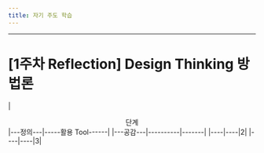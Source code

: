 ```yaml
---
title: 자기 주도 학습
---
```


---
# [1주차 Reflection] Design Thinking 방법론



|<center>단계</center>|---정의---|-----활용 Tool------|
|---공감---|----------|-------|
|----|----|2|
|----|----|3|
